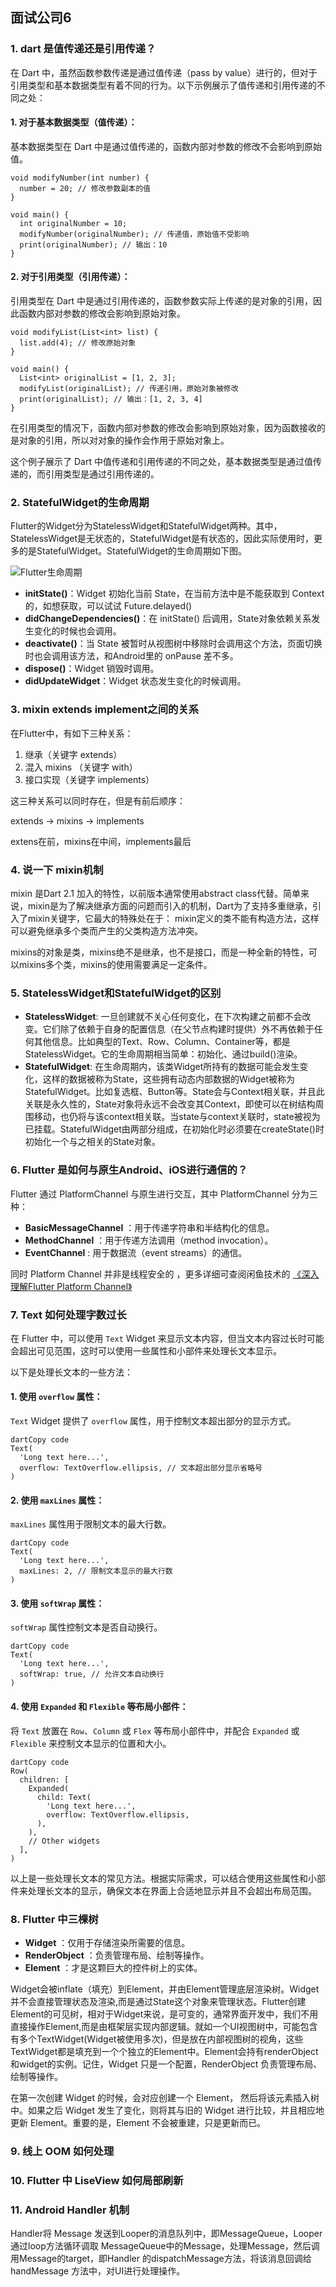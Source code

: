 ## 面试公司6

### 1. dart 是值传递还是引用传递？

在 Dart 中，虽然函数参数传递是通过值传递（pass by value）进行的，但对于引用类型和基本数据类型有着不同的行为。以下示例展示了值传递和引用传递的不同之处：

#### 1. 对于基本数据类型（值传递）：

基本数据类型在 Dart 中是通过值传递的，函数内部对参数的修改不会影响到原始值。

```
void modifyNumber(int number) {
  number = 20; // 修改参数副本的值
}

void main() {
  int originalNumber = 10;
  modifyNumber(originalNumber); // 传递值，原始值不受影响
  print(originalNumber); // 输出：10
}
```

#### 2. 对于引用类型（引用传递）：

引用类型在 Dart 中是通过引用传递的，函数参数实际上传递的是对象的引用，因此函数内部对参数的修改会影响到原始对象。

```
void modifyList(List<int> list) {
  list.add(4); // 修改原始对象
}

void main() {
  List<int> originalList = [1, 2, 3];
  modifyList(originalList); // 传递引用，原始对象被修改
  print(originalList); // 输出：[1, 2, 3, 4]
}
```

在引用类型的情况下，函数内部对参数的修改会影响到原始对象，因为函数接收的是对象的引用，所以对对象的操作会作用于原始对象上。

这个例子展示了 Dart 中值传递和引用传递的不同之处，基本数据类型是通过值传递的，而引用类型是通过引用传递的。

### 2. StatefulWidget的生命周期

Flutter的Widget分为StatelessWidget和StatefulWidget两种。其中，StatelessWidget是无状态的，StatefulWidget是有状态的，因此实际使用时，更多的是StatefulWidget。StatefulWidget的生命周期如下图。

![Flutter生命周期](../images/Flutter/Flutter生命周期.jpg)

*  **initState()**：Widget 初始化当前 State，在当前方法中是不能获取到 Context 的，如想获取，可以试试 Future.delayed()
*  **didChangeDependencies()**：在 initState() 后调用，State对象依赖关系发生变化的时候也会调用。
*  **deactivate()**：当 State 被暂时从视图树中移除时会调用这个方法，页面切换时也会调用该方法，和Android里的 onPause 差不多。
*  **dispose()**：Widget 销毁时调用。
*  **didUpdateWidget**：Widget 状态发生变化的时候调用。

### 3. mixin extends implement之间的关系

在Flutter中，有如下三种关系：

1. 继承（关键字 extends）
2. 混入 mixins （关键字 with）
3. 接口实现（关键字 implements）

这三种关系可以同时存在，但是有前后顺序：

extends ->  mixins -> implements

extens在前，mixins在中间，implements最后

### 4. 说一下 mixin机制

 mixin 是Dart 2.1 加入的特性，以前版本通常使用abstract class代替。简单来说，mixin是为了解决继承方面的问题而引入的机制，Dart为了支持多重继承，引入了mixin关键字，它最大的特殊处在于： mixin定义的类不能有构造方法，这样可以避免继承多个类而产生的父类构造方法冲突。

mixins的对象是类，mixins绝不是继承，也不是接口，而是一种全新的特性，可以mixins多个类，mixins的使用需要满足一定条件。

### 5. StatelessWidget和StatefulWidget的区别

- **StatelessWidget**: 一旦创建就不关心任何变化，在下次构建之前都不会改变。它们除了依赖于自身的配置信息（在父节点构建时提供）外不再依赖于任何其他信息。比如典型的Text、Row、Column、Container等，都是StatelessWidget。它的生命周期相当简单：初始化、通过build()渲染。
- **StatefulWidget**: 在生命周期内，该类Widget所持有的数据可能会发生变化，这样的数据被称为State，这些拥有动态内部数据的Widget被称为StatefulWidget。比如复选框、Button等。State会与Context相关联，并且此关联是永久性的，State对象将永远不会改变其Context，即使可以在树结构周围移动，也仍将与该context相关联。当state与context关联时，state被视为已挂载。StatefulWidget由两部分组成，在初始化时必须要在createState()时初始化一个与之相关的State对象。

### 6. Flutter 是如何与原生Android、iOS进行通信的？

Flutter 通过 PlatformChannel 与原生进行交互，其中 PlatformChannel 分为三种：

- **BasicMessageChannel** ：用于传递字符串和半结构化的信息。
- **MethodChannel** ：用于传递方法调用（method invocation）。
- **EventChannel** : 用于数据流（event streams）的通信。

同时 Platform Channel 并非是线程安全的 ，更多详细可查阅闲鱼技术的 [《深入理解Flutter Platform Channel》](https://link.juejin.cn?target=https%3A%2F%2Fwww.jianshu.com%2Fp%2F39575a90e820)

### 7. Text 如何处理字数过长

在 Flutter 中，可以使用 `Text` Widget 来显示文本内容，但当文本内容过长时可能会超出可见范围，这时可以使用一些属性和小部件来处理长文本显示。

以下是处理长文本的一些方法：

#### 1. 使用 `overflow` 属性：

`Text` Widget 提供了 `overflow` 属性，用于控制文本超出部分的显示方式。

```
dartCopy code
Text(
  'Long text here...',
  overflow: TextOverflow.ellipsis, // 文本超出部分显示省略号
)
```

#### 2. 使用 `maxLines` 属性：

`maxLines` 属性用于限制文本的最大行数。

```
dartCopy code
Text(
  'Long text here...',
  maxLines: 2, // 限制文本显示的最大行数
)
```

#### 3. 使用 `softWrap` 属性：

`softWrap` 属性控制文本是否自动换行。

```
dartCopy code
Text(
  'Long text here...',
  softWrap: true, // 允许文本自动换行
)
```

#### 4. 使用 `Expanded` 和 `Flexible` 等布局小部件：

将 `Text` 放置在 `Row`、`Column` 或 `Flex` 等布局小部件中，并配合 `Expanded` 或 `Flexible` 来控制文本显示的位置和大小。

```
dartCopy code
Row(
  children: [
    Expanded(
      child: Text(
        'Long text here...',
        overflow: TextOverflow.ellipsis,
      ),
    ),
    // Other widgets
  ],
)
```

以上是一些处理长文本的常见方法。根据实际需求，可以结合使用这些属性和小部件来处理长文本的显示，确保文本在界面上合适地显示并且不会超出布局范围。

### 8. Flutter 中三棵树

- **Widget** ：仅用于存储渲染所需要的信息。
- **RenderObject** ：负责管理布局、绘制等操作。
- **Element** ：才是这颗巨大的控件树上的实体。

Widget会被inflate（填充）到Element，并由Element管理底层渲染树。Widget并不会直接管理状态及渲染,而是通过State这个对象来管理状态。Flutter创建Element的可见树，相对于Widget来说，是可变的，通常界面开发中，我们不用直接操作Element,而是由框架层实现内部逻辑。就如一个UI视图树中，可能包含有多个TextWidget(Widget被使用多次)，但是放在内部视图树的视角，这些TextWidget都是填充到一个个独立的Element中。Element会持有renderObject和widget的实例。记住，Widget 只是一个配置，RenderObject 负责管理布局、绘制等操作。

在第一次创建 Widget 的时候，会对应创建一个 Element， 然后将该元素插入树中。如果之后 Widget 发生了变化，则将其与旧的 Widget 进行比较，并且相应地更新 Element。重要的是，Element 不会被重建，只是更新而已。

### 9. 线上 OOM 如何处理

### 10. Flutter 中 LiseView 如何局部刷新

### 11. Android Handler 机制

Handler将 Message 发送到Looper的消息队列中，即MessageQueue，Looper 通过loop方法循环调取 MessageQueue中的Message，处理Message，然后调用Message的target，即Handler 的dispatchMessage方法，将该消息回调给 handMessage 方法中，对UI进行处理操作。



